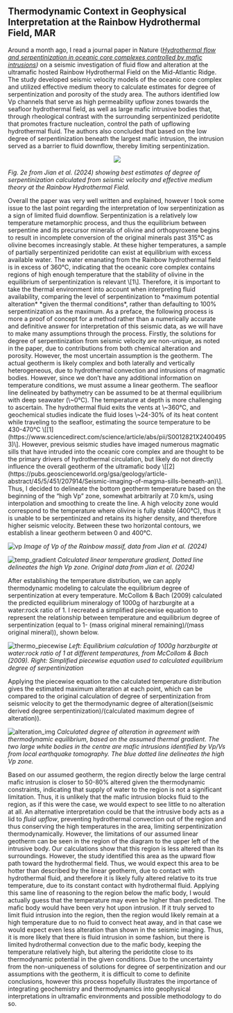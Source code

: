 ## Thermodynamic Context in Geophysical Interpretation at the Rainbow Hydrothermal Field, MAR

Around a month ago, I read a journal paper in Nature ([*Hydrothermal flow and serpentinization in oceanic core complexes controlled by mafic intrusions*](https://www.nature.com/articles/s41561-024-01444-y?fromPaywallRec=false)*)* on a seismic investigation of fluid flow and alteration at the ultramafic hosted Rainbow Hydrothermal Field on the Mid-Atlantic Ridge. The study developed seismic velocity models of the oceanic core complex and utilized effective medium theory to calculate estimates for degree of serpentinization and porosity of the study area. The authors identified low Vp channels that serve as high permeability upflow zones towards the seafloor hydrothermal field, as well as large mafic intrusive bodies that, through rheological contrast with the surrounding serpentinized peridotite that promotes fracture nucleation, control the path of upflowing hydrothermal fluid. The authors also concluded that based on the low degree of serpentinization beneath the largest mafic intrusion, the intrusion served as a barrier to fluid downflow, thereby limiting serpentinization.
<p align="center">
  <img src =https://github.com/user-attachments/assets/2bfdf7d6-9a41-4237-a37d-ecc5c1e2a118>

 *Fig. 2e from Jian et al. (2024) showing best estimates of degree of serpentinization calculated from seismic velocity and effective medium theory at the Rainbow Hydrothermal Field.*
</p>
Overall the paper was very well written and explained, however I took some issue to the last point regarding the interpretation of low serpentinization as a sign of limited fluid downflow. Serpentinization is a relatively low temperature metamorphic process, and thus the equilibrium between serpentine and its precursor minerals of olivine and orthopyroxene begins to result in incomplete conversion of the original minerals past 315℃ as olivine becomes increasingly stable. At these higher temperatures, a sample of partially serpentinized peridotite can exist at equilibrium with excess available water. The water emanating from the Rainbow hydrothermal field is in excess of 360℃, indicating that the oceanic core complex contains regions of high enough temperature that the stability of olivine in the equilibrium of serpentinization is relevant \[1\]. Therefore, it is important to take the thermal environment into account when interpreting fluid availability, comparing the level of serpentinization to *maximum potential alteration* *given the thermal conditions*, rather than defaulting to 100% serpentinization as the maximum.  
As a preface, the following process is more a proof of concept for a method rather than a numerically accurate and definitive answer for interpretation of this seismic data, as we will have to make many assumptions through the process. Firstly, the solutions for degree of serpentinization from seismic velocity are non-unique, as noted in the paper, due to contributions from both chemical alteration and porosity. However, the most uncertain assumption is the geotherm. The actual geotherm is likely complex and both laterally and vertically heterogeneous, due to hydrothermal convection and intrusions of magmatic bodies. However, since we don’t have any additional information on temperature conditions, we must assume a linear geotherm. The seafloor line delineated by bathymetry can be assumed to be at thermal equilibrium with deep seawater (\~0℃). The temperature at depth is more challenging to ascertain. The hydrothermal fluid exits the vents at \~360℃, and geochemical studies indicate the fluid loses \~24-30% of its heat content while traveling to the seafloor, estimating the source temperature to be 430-470℃ \[[1](https://www.sciencedirect.com/science/article/abs/pii/S0012821X24004953)\]. However, previous seismic studies have imaged numerous magmatic sills that have intruded into the oceanic core complex and are thought to be the primary drivers of hydrothermal circulation, but likely do not directly influence the overall geotherm of the ultramafic body \[[2](https://pubs.geoscienceworld.org/gsa/geology/article-abstract/45/5/451/207914/Seismic-imaging-of-magma-sills-beneath-an)\]. Thus, I decided to delineate the bottom geotherm temperature based on the beginning of the “high Vp” zone, somewhat arbitrarily at 7.0 km/s, using interpolation and smoothing to create the line. A high velocity zone would correspond to the temperature where olivine is fully stable (400℃), thus it is unable to be serpentinized and retains its higher density, and therefore higher seismic velocity. Between these two horizontal contours, we establish a linear geotherm between 0 and 400℃.

![vp](https://github.com/user-attachments/assets/7ac8e370-acdf-45e5-8535-39a61efc2b49)
*Image of Vp of the Rainbow massif, data from Jian et al. (2024)*

![temp_gradient](https://github.com/user-attachments/assets/e6e5a559-83f0-48a5-af17-a97cbd8f48e0)
*Calculated linear temperature gradient, Dotted line delineates the high Vp zone. Original data from Jian et al. (2024)*

After establishing the temperature distribution, we can apply thermodynamic modeling to calculate the equilibrium degree of serpentinization at every temperature. McCollom & Bach (2009) calculated the predicted equilibrium mineralogy of 1000g of harzburgite at a water:rock ratio of 1\. I recreated a simplified piecewise equation to represent the relationship between temperature and equilibrium degree of serpentinization (equal to 1- (mass original mineral remaining)/(mass original mineral)), shown below.

![thermo_piecewise](https://github.com/user-attachments/assets/bebb5313-c0e9-478a-9f28-0fc7a841ea41 )
*Left: Equilibrium calculation of 1000g harzburgite at water:rock ratio of 1 at different temperatures, from McCollom & Bach (2009). Right: Simplified piecewise equation used to calculated equilibrium degree of serpentinization*

Applying the piecewise equation to the calculated temperature distribution gives the estimated maximum alteration at each point, which can be compared to the original calculation of degree of serpentinization from seismic velocity to get the thermodynamic degree of alteration((seismic derived degree serpentinization)/(calculated maximum degree of alteration)). 

![alteration_img](https://github.com/user-attachments/assets/84988336-d735-466f-9480-249cb9ab8f7a)
*Calculated degree of alteration in agreement with thermodynamic equilibrium, based on the assumed thermal gradient. The two large white bodies in the centre are mafic intrusions identified by Vp/Vs from local earthquake tomography. The blue dotted line delineates the high Vp zone.*

Based on our assumed geotherm, the region directly below the large central mafic intrusion is closer to 50-80% altered given the thermodynamic constraints, indicating that supply of water to the region is not a significant limitation. Thus, it is unlikely that the mafic intrusion blocks fluid to the region, as if this were the case, we would expect to see little to no alteration at all. An alternative interpretation could be that the intrusive body acts as a lid to *fluid upflow*, preventing hydrothermal convection out of the region and thus conserving the high temperatures in the area, limiting serpentinization thermodynamically. However, the limitations of our assumed linear geotherm can be seen in the region of the diagram to the upper left of the intrusive body. Our calculations show that this region is less altered than its surroundings. However, the study identified this area as the upward flow path toward the hydrothermal field. Thus, we would expect this area to be hotter than described by the linear geotherm, due to contact with hydrothermal fluid, and therefore it is likely fully altered relative to its true temperature, due to its constant contact with hydrothermal fluid. Applying this same line of reasoning to the region below the mafic body, I would actually guess that the temperature may even be higher than predicted. The mafic body would have been very hot upon intrusion. If it truly served to limit fluid intrusion into the region, then the region would likely remain at a high temperature due to no fluid to convect heat away, and in that case we would expect even less alteration than shown in the seismic imaging. Thus, it is more likely that there is fluid intrusion in some fashion, but there is limited hydrothermal convection due to the mafic body, keeping the temperature relatively high, but altering the peridotite close to its thermodynamic potential in the given conditions. Due to the uncertainty from the non-uniqueness of solutions for degree of serpentinization and our assumptions with the geotherm, it is difficult to come to definite conclusions, however this process hopefully illustrates the importance of integrating geochemistry and thermodynamics into geophysical interpretations in ultramafic environments and possible methodology to do so.
